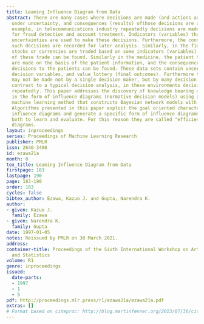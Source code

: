 ```yaml
---
title: Leaming Influence Diagram from Data
abstract: There are many cases where decisions are made (and actions are taken) repeatedly
  under uncertainty, and consequences (results) ofthose decisions are available. For
  example, in telecommunications industry repeatedly decisions are made every day
  for fraud detection and account treatment. Indicators (variables) that have large
  uncertainties are used to make these decisions. Furthermore, the consequences of
  such decisions are recorded for later analysis. Similarly, in the financial industry,
  stocks or currencies are traded based on some indicators (variables). The consequences
  of these trade can be found. Similarly in the medicine, the patient treatment decisions
  are made on the basis of the patient information, and the consequences of these
  decisions to the patients can be found. These data sets contain uncertain variables,
  decision variables, and value lottery (final outcomes). Furthermore these decisions
  may not be made not by a single decision maker, but by many decision makers. In
  contrast to a typical decision analysis, in these environments decisions are made
  repeatedly. This paper addresses the discovery of knowledge bearing on these decisions
  in the form of influence diagrams (normative decision models) using a novel supervised
  machine learning method that constructs Bayesian network models with decisions.
  Algorithms presented in this paper exploit the goal oriented characteristics o f
  influence diagrams and generate a specific form of influence diagrams that are efficient,
  both to learn and evaluate. For this reason they are called "efficient" influence
  diagrams.
layout: inproceedings
series: Proceedings of Machine Learning Research
publisher: PMLR
issn: 2640-3498
id: ezawa21a
month: 0
tex_title: Leaming Influence Diagram from Data
firstpage: 183
lastpage: 190
page: 183-190
order: 183
cycles: false
bibtex_author: Ezawa, Kazuo J. and Gupta, Narendra K.
author:
- given: Kazuo J.
  family: Ezawa
- given: Narendra K.
  family: Gupta
date: 1997-01-05
notes: Reissued by PMLR on 30 March 2021.
address:
container-title: Proceedings of the Sixth International Workshop on Artificial Intelligence
  and Statistics
volume: R1
genre: inproceedings
issued:
  date-parts:
  - 1997
  - 1
  - 5
pdf: http://proceedings.mlr.press/r1/ezawa21a/ezawa21a.pdf
extras: []
# Format based on citeproc: http://blog.martinfenner.org/2013/07/30/citeproc-yaml-for-bibliographies/
---
```

